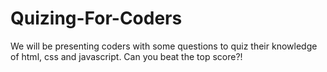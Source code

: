 # Quizing-For-Coders
We will be presenting coders with some questions to quiz their knowledge of html, css and javascript.  Can you beat the top score?!
